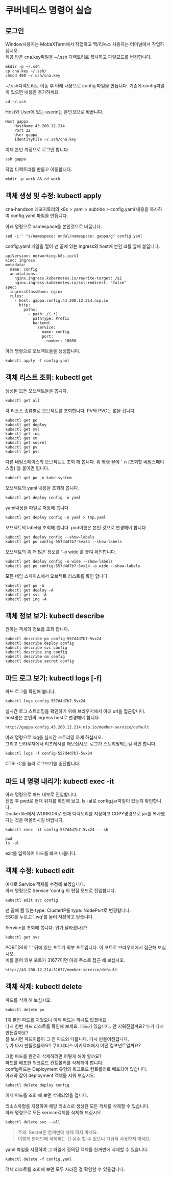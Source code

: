 # 쿠버네티스 명령어 실습

## 로그인
Window사용자는 MobaXTerm에서 작업하고 맥/리눅스 사용자는 터미널에서 작업하십시오.  
제공 받은 cna.key파일을 ~/.ssh 디렉토리로 복사하고 파일모드를 변경합니다.   
```
mkdir -p ~/.ssh
cp cna.key ~/.ssh/
chmod 400 ~/.ssh/cna.key
```

~/.ssh디렉토리로 이동 후 아래 내용으로 config 파일을 만듭니다. 기존에 config파일이 있으면 내용만 추가하세요.   
```
cd ~/.ssh
```   
Host와 User에 있는 userid는 본인것으로 바꿉니다.  
```
Host gappa
    HostName 43.200.12.214
    Port 22
    User gappa
    IdentityFile ~/.ssh/cna.key
```

이제 본인 계정으로 로그인 합니다.  
```
ssh gappa
```

작업 디렉토리를 만들고 이동합니다.   
```
mkdir -p work && cd work
```

## 객체 생성 및 수정: kubectl apply    
cna-handson 레포지토리의 k8s > yaml > subride > config.yaml 내용을 복사하여 config.yaml 파일을 만듭니다.   

아래 명령으로 namespace를 본인것으로 바꿉니다.  
```
sed -i'' "s/namespace: ondal/namespace: gappa/g" config.yaml
```

config.yaml 파일을 열어 맨 끝에 있는 Ingress의 host에 본인 id를 앞에 붙입니다.   
```  
apiVersion: networking.k8s.io/v1
kind: Ingress
metadata:
  name: config
  annotations:
    nginx.ingress.kubernetes.io/rewrite-target: /$1
    nginx.ingress.kubernetes.io/ssl-redirect: "false"
spec:
  ingressClassName: nginx
  rules:
    - host: gappa.config.43.200.12.214.nip.io
      http:
        paths:
          - path: /(.*)
            pathType: Prefix
            backend:
              service:
                name: config
                port:
                  number: 18080
```  

아래 명령으로 오브젝트들을 생성합니다. 
```
kubectl apply -f config.yaml
```

## 객체 리스트 조회: kubectl get 
생성된 모든 오브젝트들을 봅니다.  
```
kubectl get all
```

각 리소스 종류별로 오브젝트를 조회합니다.  PV와 PVC는 없을 겁니다.   
```
kubectl get po
kubectl get deploy
kubectl get svc
kubectl get ing
kubectl get cm
kubectl get secret
kubectl get pv
kubectl get pvc
```

다른 네임스페이스의 오브젝트도 조회 해 봅니다. 
위 명령 끝에 '-n {조회할 네임스페이스명}'을 붙이면 됩니다.  
```
kubectl get po -n kube-system
```

오브젝트의 yaml 내용을 조회해 봅니다.   
```
kubectl get deploy config -o yaml
```

yaml내용을 파일로 저장해 봅니다.  
```
kubectl get deploy config -o yaml > tmp.yaml 
```

오브젝트의 label을 조회해 봅니다.  pod이름은 본인 것으로 변경해야 합니다.   
```
kubectl get deploy config --show-labels
kubectl get po config-557d4d7b7-5vx24 --show-labels  
```

오브젝트의 좀 더 많은 정보를 '-o wide'를 붙여 확인합니다.   
```
kubectl get deploy config -o wide --show-labels
kubectl get po config-557d4d7b7-5vx24 -o wide --show-labels  
```

모든 네임 스페이스에서 오브젝트 리스트를 확인 합니다.   
```
kubectl get po -A
kubectl get deploy -A
kubectl get svc -A
kubectl get ing -A
```

## 객체 정보 보기: kubectl describe  
원하는 객체의 정보를 조회 합니다.   
```
kubectl describe po config-557d4d7b7-5vx24
kubectl describe deploy config
kubectl describe svc config
kubectl describe ing config
kubectl describe cm config
kubectl describe secret config
```

## 파드 로그 보기: kubectl logs [-f]
파드 로그를 확인해 봅니다.  
```
kubectl logs config-557d4d7b7-5vx24
```

실시간 로그 스트리밍을 확인하기 위해 브라우저에서 아래 url을 접근합니다.   
host명은 본인의 ingress host로 변경해야 합니다.     
```
http://gappa.config.43.200.12.214.nip.io/member-service/default
```

아래 명령으로 log를 실시간 스트리밍 하게 하십시오.  
그리고 브라우저에서 리프레시를 해보십시오.  로그가 스트리밍되는걸 확인 합니다.   
```
kubectl logs -f config-557d4d7b7-5vx24
```
CTRL-C를 눌러 로그보기를 중단합니다.   

## 파드 내 명령 내리기: kubectl exec -it 
아래 명령으로 파드 내부로 진입합니다.  
진입 후 pwd로 현재 위치를 확인해 보고, ls -al로 config.jar파일이 있는지 확인합니다.   
Dockerfile에서 WORKDIR로 현재 디렉토리를 지정하고 COPY명령으로 jar를 복사했다는 것을 떠올리시길 바랍니다.  
```
kubectl exec -it config-557d4d7b7-5vx24 -- sh

pwd
ls -al
```
exit를 입력하여 파드를 빠져 나옵니다.  

## 객체 수정: kubectl edit
예제로 Service 객체를 수정해 보겠습니다.   
아래 명령으로 Service 'config'의 편집 모드로 진입합니다.   
```
kubectl edit svc config
```

맨 끝에 쯤 있는 type: ClusterIP를 type: NodePort로 변경합니다.  
ESC를 누르고 ':wq'를 눌러 저장하고 닫습니다.   

Service를 조회해 봅니다.  뭐가 달라졌나요?  
```
kubectl get svc
```

PORT(S)의 ':' 뒤에 있는 포트가 외부 포트입니다.  이 포트로 브라우저에서 접근해 보십시오.   
예를 들어 외부 포트가 31677이면 아래 주소로 접근 해 보십시오.   
```
http://43.200.12.214:31677/member-service/default
```

## 객체 삭제: kubectl delete  
파드를 삭제 해 보십시오.  
```
kubectl delete po 
```

1개 뿐인 파드를 지웠으니 이제 파드는 하나도 없겠네요.   
다시 한번 파드 리스트를 확인해 보세요.
파드가 있습니다.  안 지워진걸까요? 누가 다시 만든걸까요?   
잘 보시면 파드이름이 그 전 파드와 다릅니다. 다시 만들어진겁니다.   
누가 다시 만들었을까요?  쿠버네티스 아키텍처에서 어떤 컴포넌트일까요?    

그럼 파드를 완전히 삭제하려면 어떻게 해야 할까요?  
파드를 배포한 워크로드 컨트롤러를 삭제해야 합니다.   
config파드는 Deployment 유형의 워크로드 컨트롤러로 배포되어 있습니다.   
아래와 같이 deployment 객체를 지워 보십시오.   
```
kubectl delete deploy config
```

이제 파드를 조회 해 보면 삭제되었을 겁니다.   

리소스유형을 지정하여 해당 리소스로 생성된 모든 객체를 삭제할 수 있습니다.   
아래 명령으로 모든 service객체를 삭제해 보십시오.  
```
kubectl delete svc --all
```
> 주의: Secret은 한꺼번에 삭제 하지 마세요.   
> 이렇게 한꺼번에 삭제하는 건 실수 할 수 있으니 가급적 사용하지 마세요.    

yaml 파일을 지정하여 그 파일에 정의된 객체를 한꺼번에 삭제할 수 있습니다.   
```
kubectl delete -f config.yaml
```

객체 리스트를 조회해 보면 모두 사라진 걸 확인할 수 있을겁니다.   




